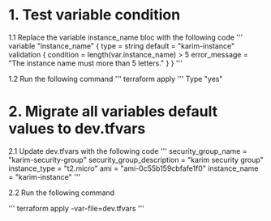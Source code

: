 # 1. Test variable condition

1.1 Replace the variable instance_name bloc with the following code
'''
   variable "instance_name" {
     type = string
     default = "karim-instance"
     validation {
       condition = length(var.instance_name) > 5
       error_message = "The instance name must more than 5 letters."
     }
   }
'''

1.2 Run the following command
'''
    terraform apply
'''
Type "yes"

# 2. Migrate all variables default values to dev.tfvars

2.1 Update dev.tfvars with the following code
'''
   security_group_name = "karim-security-group"
   security_group_description = "karim security group"
   instance_type = "t2.micro"
   ami = "ami-0c55b159cbfafe1f0"
   instance_name = "karim-instance"
'''

2.2 Run the following command

'''
   terraform apply -var-file=dev.tfvars
'''